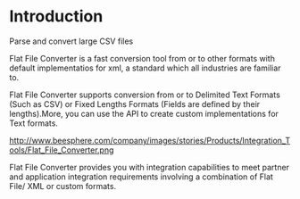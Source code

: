 # Introduction

Parse and convert large CSV files

Flat File Converter is a fast conversion tool from or to other formats with default implementatios for xml, a standard which all industries are familiar to.

Flat File Converter supports conversion from or to Delimited Text Formats (Such as CSV) or Fixed Lengths Formats (Fields are defined by their lengths).More, you can use the API to create custom implementations for Text formats.

http://www.beesphere.com/company/images/stories/Products/Integration_Tools/Flat_File_Converter.png

Flat File Converter provides you with integration capabilities to meet partner and application integration requirements involving a combination of Flat File/ XML or custom formats.
